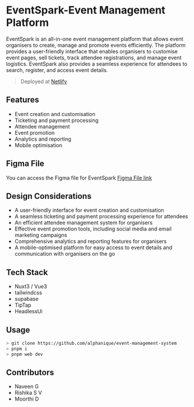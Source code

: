# EventSpark-Event Management Platform
EventSpark is an all-in-one event management platform that allows event organisers to create, manage and promote events efficiently. The platform provides a 
user-friendly interface that enables organisers to customise event pages, sell tickets, track attendee registrations, and manage event logistics. EventSpark also 
provides a seamless experience for attendees to search, register, and access event details.

> Deployed at [Netlify](https://event-management-system-ineuron.netlify.app/)

## Features
- Event creation and customisation
- Ticketing and payment processing
- Attendee management
- Event promotion
- Analytics and reporting
- Mobile optimisation

## Figma File
You can access the Figma file for EventSpark [Figma File link](https://www.figma.com/file/0gD8R0KyUWYCfihlnUZd8X/Untitled?node-id=33%3A2615&t=1DEPezfA86B0iPdi-1)

## Design Considerations
- A user-friendly interface for event creation and customisation
- A seamless ticketing and payment processing experience for attendees
- An efficient attendee management system for organisers
- Effective event promotion tools, including social media and email marketing campaigns
- Comprehensive analytics and reporting features for organisers
- A mobile-optimised platform for easy access to event details and communication with organisers on the go

## Tech Stack
- Nuxt3 / Vue3
- tailwindcss
- supabase
- TipTap
- HeadlessUi

## Usage
```bash
> git clone https://github.com/alphanique/event-management-system
> pnpm i
> pnpm web dev
```

## Contributors
- Naveen G
- Rishika S V
- Moorthi D

